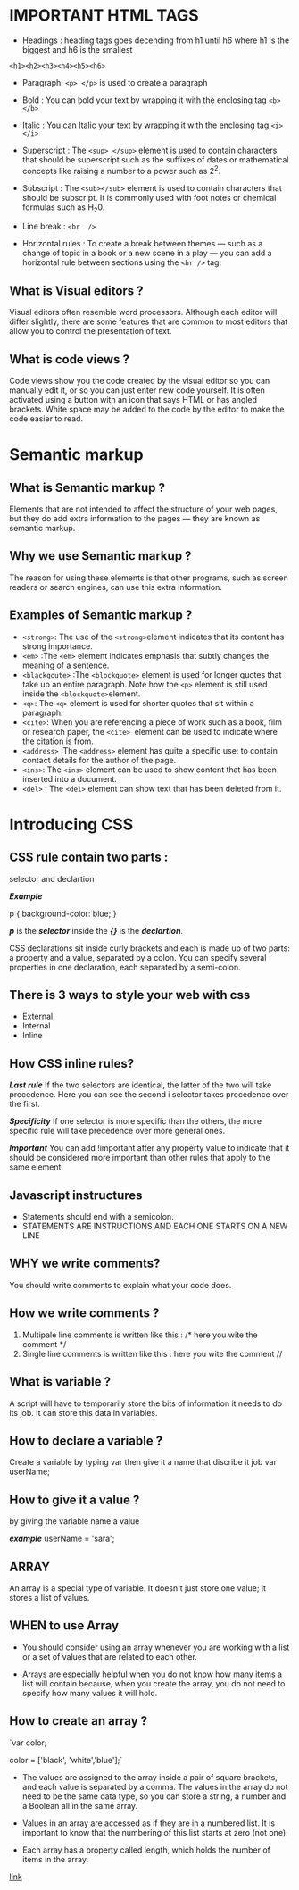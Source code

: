 # IMPORTANT HTML TAGS
- Headings : heading tags goes decending from h1 until h6 where h1 is the biggest and h6 is the smallest


``<h1><h2><h3><h4><h5><h6>``


- Paragraph: `<p> </p>` is used to create a paragraph

- Bold : You can bold your text by wrapping it with the enclosing tag `<b> </b>`

- Italic : You can Italic your text by wrapping it with the enclosing tag `<i> </i>`

- Superscript : The `<sup> </sup>` element is used to contain characters that should be superscript such as the suffixes of dates or mathematical concepts like raising a number to a power such as 2<sup>2</sup>.

- Subscript : The `<sub></sub>` element is used to contain characters that should be subscript. It is commonly used with foot notes or chemical formulas such as H<sub>2</sub>0.

- Line break : `<br  />` 

- Horizontal rules : To create a break between themes — such as a change of topic in a book or a new scene in a play — you can add a horizontal rule between sections using the `<hr />` tag.

## What is Visual editors ? 
Visual editors often resemble word processors. Although each editor will differ slightly, there are some features that are common to most editors that allow you to control the presentation of text.


## What is code views ? 
Code views show you the code created by the visual editor so you can manually edit it, or so you can just enter new code yourself. It is often activated using a button with an icon that says HTML or has angled brackets. White space may be added to the code by the editor to make the code easier to read.

# Semantic markup
##  What is Semantic markup ? 
Elements that are not intended to affect the structure of your web pages, but they do add extra information to the pages — they are known as semantic markup.

##  Why we use Semantic markup ?
The reason for using these elements is that other programs, such as screen readers or search engines, can use this extra information.

## Examples of Semantic markup ?
- `<strong>`: The use of the `<strong>`element indicates that its content has strong importance. 
- `<em>` :The `<em>` element indicates emphasis that subtly changes the meaning of a sentence.
- `<blackqoute>` :The `<blockquote>` element is used for longer quotes that take up an entire paragraph. Note how the `<p>` element is still used inside the `<blockquote>`element. 
- `<q>`: The `<q>` element is used for shorter quotes that sit within a paragraph.
- `<cite>`: When you are referencing a piece of work such as a book, film or research paper, the  `<cite> `element can be used to indicate where the citation is from.
- `<address>` :The `<address>` element has quite a specific use: to contain contact details for the author of the page.
- `<ins>`: The `<ins>` element can be used to show content that has been inserted into a document. 
- `<del>` : The `<del>` element can show text that has been deleted from it.



# Introducing CSS

## CSS rule contain two parts : 
selector and declartion 

***Example***

p {
    background-color: blue;
}

***p*** is the ***selector*** 
inside the ***{}*** is the ***declartion***.

CSS declarations sit inside curly brackets and each is made up of two parts: a property and a value, separated by a colon. You can specify several properties in one declaration, each separated by a semi-colon.


## There is 3 ways to style your web with css

- External 
- Internal 
- Inline

## How  CSS inline rules?

***Last rule***
If the two selectors are identical, the latter of the two will take precedence. Here you can  see the second i selector takes precedence over the first.

***Specificity***
If one selector is more specific than the others, the more specific rule will take precedence over more general ones. 

***Important***
You can add !important after any property value to indicate that it should be considered more important than other rules that apply to the same element.



## Javascript instructures
- Statements should end with a semicolon. 
- STATEMENTS ARE INSTRUCTIONS AND
EACH ONE STARTS ON A NEW LINE 


## WHY we write comments? 
You should write comments to explain what your code does. 

## How we write comments ?
 1. Multipale line comments is written like this : /* here you wite the comment */
 2. Single line comments is written like this : here you wite the comment //


 ## What is variable ?
 A script will have to temporarily
store the bits of information it
needs to do its job. It can store this
data in variables.

## How to declare a variable ? 
Create a variable by typing var then give it a name that discribe it job 
var userName;

## How to give it a value ?
 by giving the variable name a value 

***example***
userName = 'sara';

## ARRAY 
An array is a special type of variable. It doesn't
just store one value; it stores a list of values. 

## WHEN to use Array
- You should consider using an
array whenever you are working
with a list or a set of values that
are related to each other.

- Arrays are especially helpful
when you do not know how
many items a list will contain
because, when you create the
array, you do not need to specify
how many values it will hold.

## How to create an array ?

`var color;

color = ['black', 'white','blue'];`  


- The values are assigned to the
array inside a pair of square
brackets, and each value is
separated by a comma. The
values in the array do not need
to be the same data type, so you
can store a string, a number and
a Boolean all in the same array.

- Values in an array are accessed as if they are in
a numbered list. It is important to know that the
numbering of this list starts at zero (not one). 

- Each array has a property called
length, which holds the number
of items in the array. 


[link](https://github.com/saraalshater/Reading-notes/blob/main/Code-201-Reading-notes/class-02.md)








